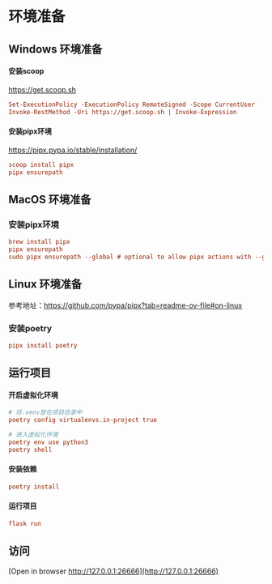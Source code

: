 # 环境准备

## Windows 环境准备
#### 安装scoop
https://get.scoop.sh
```ini
Set-ExecutionPolicy -ExecutionPolicy RemoteSigned -Scope CurrentUser
Invoke-RestMethod -Uri https://get.scoop.sh | Invoke-Expression
```

#### 安装pipx环境
https://pipx.pypa.io/stable/installation/
```ini
scoop install pipx
pipx ensurepath
```

## MacOS 环境准备
### 安装pipx环境
```ini
brew install pipx
pipx ensurepath
sudo pipx ensurepath --global # optional to allow pipx actions with --global argument
```

## Linux 环境准备
参考地址：https://github.com/pypa/pipx?tab=readme-ov-file#on-linux

### 安装poetry
```ini
pipx install poetry
```

## 运行项目
#### 开启虚拟化环境
```ini
# 将.venv放在项目目录中
poetry config virtualenvs.in-project true

# 进入虚拟化环境
poetry env use python3
poetry shell
```

#### 安装依赖
```ini
poetry install
```

#### 运行项目
```ini
flask run
```

## 访问
[Open in browser http://127.0.0.1:26666](http://127.0.0.1:26666)